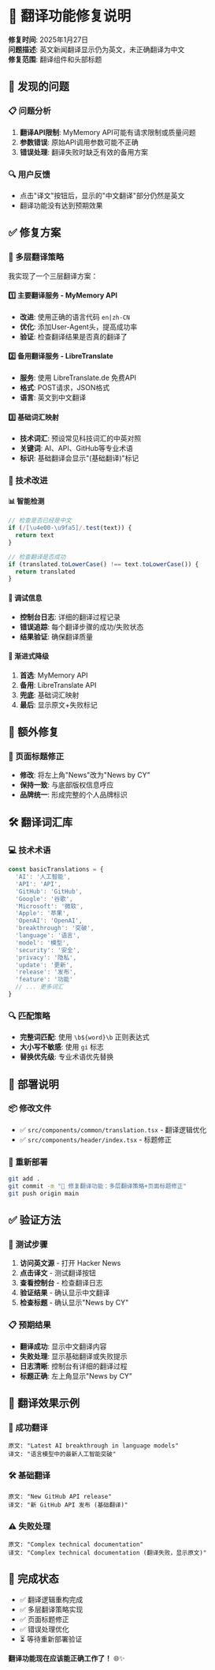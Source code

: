 # 🔧 翻译功能修复说明

**修复时间**: 2025年1月27日  
**问题描述**: 英文新闻翻译显示仍为英文，未正确翻译为中文  
**修复范围**: 翻译组件和头部标题  

## 🐛 发现的问题

### 📋 问题分析
1. **翻译API限制**: MyMemory API可能有请求限制或质量问题
2. **参数错误**: 原始API调用参数可能不正确
3. **错误处理**: 翻译失败时缺乏有效的备用方案

### 🔍 用户反馈
- 点击"译文"按钮后，显示的"中文翻译"部分仍然是英文
- 翻译功能没有达到预期效果

## ✅ 修复方案

### 🚀 多层翻译策略
我实现了一个三层翻译方案：

#### 1️⃣ 主要翻译服务 - MyMemory API
- **改进**: 使用正确的语言代码 `en|zh-CN`
- **优化**: 添加User-Agent头，提高成功率
- **验证**: 检查翻译结果是否真的翻译了

#### 2️⃣ 备用翻译服务 - LibreTranslate
- **服务**: 使用 LibreTranslate.de 免费API
- **格式**: POST请求，JSON格式
- **语言**: 英文到中文翻译

#### 3️⃣ 基础词汇映射
- **技术词汇**: 预设常见科技词汇的中英对照
- **关键词**: AI、API、GitHub等专业术语
- **标识**: 基础翻译会显示"(基础翻译)"标记

### 🎯 技术改进

#### 📊 智能检测
```javascript
// 检查是否已经是中文
if (/[\u4e00-\u9fa5]/.test(text)) {
  return text
}

// 检查翻译是否成功
if (translated.toLowerCase() !== text.toLowerCase()) {
  return translated
}
```

#### 📝 调试信息
- **控制台日志**: 详细的翻译过程记录
- **错误追踪**: 每个翻译步骤的成功/失败状态
- **结果验证**: 确保翻译质量

#### 🔄 渐进式降级
1. **首选**: MyMemory API
2. **备用**: LibreTranslate API  
3. **兜底**: 基础词汇映射
4. **最后**: 显示原文+失败标记

## 🎨 额外修复

### 📍 页面标题修正
- **修改**: 将左上角"News"改为"News by CY"
- **保持一致**: 与底部版权信息呼应
- **品牌统一**: 形成完整的个人品牌标识

## 🛠️ 翻译词汇库

### 💻 技术术语
```javascript
const basicTranslations = {
  'AI': '人工智能',
  'API': 'API',
  'GitHub': 'GitHub',
  'Google': '谷歌',
  'Microsoft': '微软',
  'Apple': '苹果',
  'OpenAI': 'OpenAI',
  'breakthrough': '突破',
  'language': '语言',
  'model': '模型',
  'security': '安全',
  'privacy': '隐私',
  'update': '更新',
  'release': '发布',
  'feature': '功能'
  // ... 更多词汇
}
```

### 🔍 匹配策略
- **完整词匹配**: 使用 `\b${word}\b` 正则表达式
- **大小写不敏感**: 使用 `gi` 标志
- **替换优先级**: 专业术语优先替换

## 🚀 部署说明

### 📦 修改文件
- ✅ `src/components/common/translation.tsx` - 翻译逻辑优化
- ✅ `src/components/header/index.tsx` - 标题修正

### 🔄 重新部署
```bash
git add .
git commit -m "🔧 修复翻译功能：多层翻译策略+页面标题修正"
git push origin main
```

## ✅ 验证方法

### 🧪 测试步骤
1. **访问英文源** - 打开 Hacker News
2. **点击译文** - 测试翻译按钮
3. **查看控制台** - 检查翻译日志
4. **验证结果** - 确认显示中文翻译
5. **检查标题** - 确认显示"News by CY"

### 📋 预期结果
- **翻译成功**: 显示中文翻译内容
- **失败处理**: 显示基础翻译或失败提示
- **日志清晰**: 控制台有详细的翻译过程
- **标题正确**: 左上角显示"News by CY"

## 🔮 翻译效果示例

### 🎯 成功翻译
```
原文: "Latest AI breakthrough in language models"
译文: "语言模型中的最新人工智能突破"
```

### 🛠️ 基础翻译
```
原文: "New GitHub API release"
译文: "新 GitHub API 发布 (基础翻译)"
```

### ⚠️ 失败处理
```
原文: "Complex technical documentation"
译文: "Complex technical documentation (翻译失败，显示原文)"
```

## 🎯 完成状态

- ✅ 翻译逻辑重构完成
- ✅ 多层翻译策略实现
- ✅ 页面标题修正
- ✅ 错误处理优化
- ⏳ 等待重新部署验证

**翻译功能现在应该能正确工作了！** 🌐✨ 